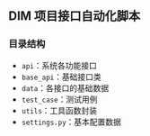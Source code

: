 ## DIM 项目接口自动化脚本

### 目录结构

- `api`：系统各功能接口
- `base_api`：基础接口类
- `data`：各接口的基础数据
- `test_case`：测试用例
- `utils`：工具函数封装
- `settings.py`：基本配置数据

